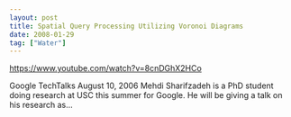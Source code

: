 ```yaml
---
layout: post
title: Spatial Query Processing Utilizing Voronoi Diagrams
date: 2008-01-29
tag: ["Water"]
---
```


https://www.youtube.com/watch?v=8cnDGhX2HCo  

Google TechTalks August 10, 2006 Mehdi Sharifzadeh is a PhD student doing research at USC this summer for Google. He will be giving a talk on his research as...